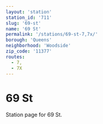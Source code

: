 ```yaml
---
layout: 'station'
station_id: '711'
slug: '69-st'
name: '69 St'
permalink: '/stations/69-st-7,7x/'
borough: 'Queens'
neighborhood: 'Woodside'
zip_code: '11377'
routes:
  - 7,
  - 7X
---
```

# 69 St

Station page for 69 St.
